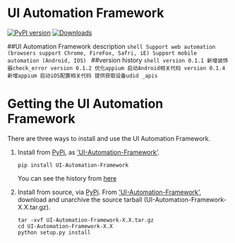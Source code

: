 UI Automation Framework
====================

[![PyPI version](https://badge.fury.io/py/UI-Automation-Framework.svg)](https://badge.fury.io/py/UI-Automation-Framework)
[![Downloads](https://pepy.tech/badge/UI-Automation-Framework)](https://pepy.tech/project/UI-Automation-Framework)

<!-- [![Build Status](https://travis-ci.org/appium/python-client.svg?branch=master)](https://travis-ci.org/appium/python-client) -->
<!-- [![Build Status](https://dev.azure.com/ki4070ma/python-client/_apis/build/status/appium.python-client?branchName=master)](https://dev.azure.com/ki4070ma/python-client/_build/latest?definitionId=2&branchName=master) -->


##UI Automation Framework description
    ```shell
    Support web automation (browsers support Chrome, FireFox, Safri, iE)
    Support mobile automation (Android, IOS)
    ```
##version history
    ```shell
    version 0.1.1
    新增装饰器check_error
    version 0.1.2
    优化appium 启动Android相关代码
    version 0.1.4
    新增appium 启动iOS配置相关代码
    提供获取设备udid _apis
    ```

# Getting the UI Automation Framework

There are three ways to install and use the UI Automation Framework.

1. Install from [PyPi](https://pypi.org), as
['UI-Automation-Framework'](https://pypi.org/project/UI-Automation-Framework/).
    ```shell
    pip install UI-Automation-Framework
    ```

    You can see the history from [here](https://pypi.org/project/UI-Automation-Framework/#history)

2. Install from source, via [PyPi](https://pypi.org). From ['UI-Automation-Framework'](https://pypi.org/project/UI-Automation-Framework/),
download and unarchive the source tarball (UI-Automation-Framework-X.X.tar.gz).

    ```shell
    tar -xvf UI-Automation-Framework-X.X.tar.gz
    cd UI-Automation-Framework-X.X
    python setup.py install
    ```
